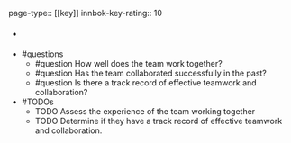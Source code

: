 page-type:: [[key]]
innbok-key-rating:: 10
- #### 
- #questions
  - #question How well does the team work together?
  - #question Has the team collaborated successfully in the past?
  - #question Is there a track record of effective teamwork and collaboration?
- #TODOs
  - TODO Assess the experience of the team working together
  - TODO  Determine if they have a track record of effective teamwork and collaboration.



